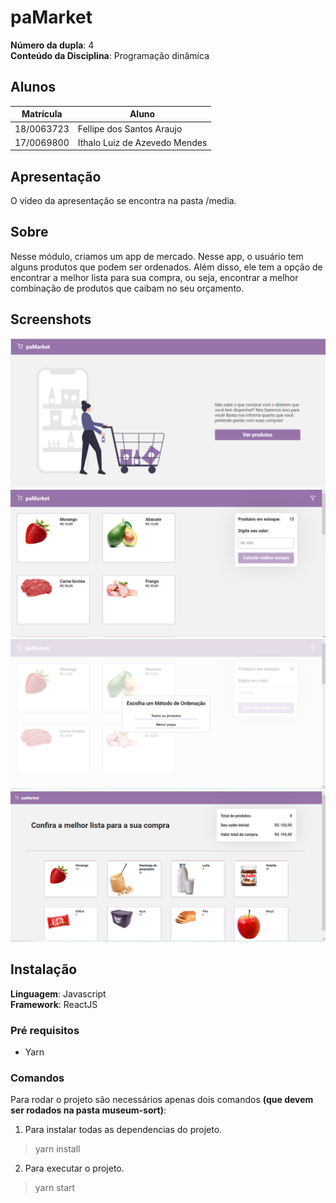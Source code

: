 # paMarket

**Número da dupla**: 4<br>
**Conteúdo da Disciplina**: Programação dinâmica<br>

## Alunos
| Matrícula  | Aluno                         |
| ---------- | ----------------------------- |
| 18/0063723 | Fellipe dos Santos Araujo     |
| 17/0069800 | Ithalo Luiz de Azevedo Mendes |

## Apresentação
O vídeo da apresentação se encontra na pasta /media.

## Sobre 
Nesse módulo, criamos um app de mercado. Nesse app, o usuário tem alguns produtos que podem ser ordenados. Além disso, ele tem a opção de encontrar a melhor lista para sua compra, ou seja, encontrar a melhor combinação de produtos que caibam no seu orçamento.

## Screenshots
![home](assets/home.png)
![products](assets/products.png)
![escolherFiltro](assets/mergeSort.png)
![knapsack](assets/knapsack.png)


## Instalação 
**Linguagem**: Javascript<br>
**Framework**: ReactJS<br>

### Pré requisitos
- Yarn

### Comandos 
Para rodar o projeto são necessários apenas dois comandos **(que devem ser rodados na pasta museum-sort)**:
1. Para instalar todas as dependencias do projeto.
  > yarn install
2. Para executar o projeto. 
  > yarn start 








